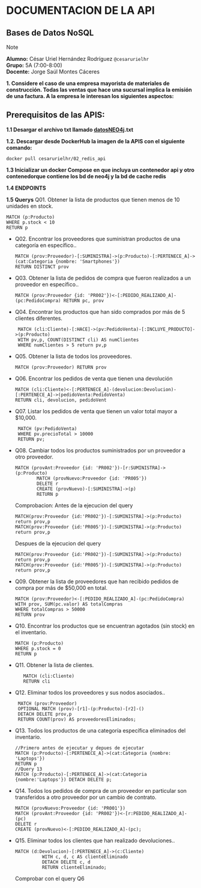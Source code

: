 # DOCUMENTACION DE LA API  
## Bases de Datos NoSQL
> [!NOTE]
> **Alumno:** César Uriel Hernández Rodríguez `@cesarurielhr`  
> **Grupo:** 5A (7:00-8:00)  
> **Docente:** Jorge Saúl Montes Cáceres  

**1. Considere el caso de una empresa mayorista de materiales de construcción. Todas las ventas que hace una sucursal implica la emisión de una factura. A la empresa le interesan los siguientes aspectos:**

## Prerequisitos de las APIS:
**1.1 Desargar el archivo txt llamado [datosNEO4j](https://github.com/cesarurielhr/01redisapi/edit/main/README.md).txt**

**1.2. Descargar desde DockerHub la imagen de la APIS con el siguiente comando:**
```
docker pull cesarurielhr/02_redis_api
```
**1.3 Inicializar un docker Compose en que incluya un contenedor api y otro contenedorque contiene los bd de neo4j y la bd de cache redis**

**1.4 ENDPOINTS**
 
**1.5 Querys**
Q01. Obtener la lista de productos que tienen menos de 10 unidades en stock.
  ```
  MATCH (p:Producto) 
  WHERE p.stock < 10 
  RETURN p
  ```
- Q02. Encontrar los proveedores que suministran productos de una categoría en específico..
  ```
  MATCH (prov:Proveedor)-[:SUMINISTRA]->(p:Producto)-[:PERTENECE_A]->(cat:Categoria {nombre: 'Smartphones'}) 
  RETURN DISTINCT prov
  ```
- Q03. Obtener la lista de pedidos de compra que fueron realizados a un proveedor en específico..
  ```
  MATCH (prov:Proveedor {id: 'PR002'})<-[:PEDIDO_REALIZADO_A]-(pc:PedidoCompra) RETURN pc, prov
  ```
- Q04. Encontrar los productos que han sido comprados por más de 5 clientes diferentes.
  ```
   MATCH (cli:Cliente)-[:HACE]->(pv:PedidoVenta)-[:INCLUYE_PRODUCTO]->(p:Producto)
   WITH pv,p, COUNT(DISTINCT cli) AS numClientes
   WHERE numClientes > 5 return pv,p
  ```
- Q05. Obtener la lista de todos los  proveedores.
  ```
  MATCH (prov:Proveedor) RETURN prov
  ```
- Q06. Encontrar los pedidos de venta que tienen una devolución
  ```
  MATCH (cli:Cliente)<-[:PERTENECE_A]-(devolucion:Devolucion)-[:PERTENECE_A]->(pedidoVenta:PedidoVenta)
  RETURN cli, devolucion, pedidoVent
  ```
- Q07. Listar los pedidos de venta que tienen un valor total mayor a $10,000.
  ```
   MATCH (pv:PedidoVenta) 
   WHERE pv.precioTotal > 10000 
   RETURN pv;
   ```
- Q08. Cambiar todos los productos suministrados por un proveedor a otro proveedor.
   ```
   MATCH (provAnt:Proveedor {id: 'PR002'})-[r:SUMINISTRA]->(p:Producto) 
           MATCH (provNuevo:Proveedor {id: 'PR005'}) 
           DELETE r 
           CREATE (provNuevo)-[:SUMINISTRA]->(p) 
           RETURN p
   ```
   Comprobacion: Antes de la ejecucion del query
   ```
   MATCH(prov:Proveedor {id:'PR002'})-[:SUMINISTRA]->(p:Producto) return prov,p
   MATCH(prov:Proveedor {id:'PR005'})-[:SUMINISTRA]->(p:Producto) return prov,p
   ```
  Despues de la ejecucion del query
   ```
   MATCH(prov:Proveedor {id:'PR002'})-[:SUMINISTRA]->(p:Producto) return prov,p
   MATCH(prov:Proveedor {id:'PR005'})-[:SUMINISTRA]->(p:Producto) return prov,p
   ```
- Q09. Obtener la lista de proveedores que han recibido pedidos de compra por más de $50,000 en total.
  ```
  MATCH (prov:Proveedor)<-[:PEDIDO_REALIZADO_A]-(pc:PedidoCompra)
  WITH prov, SUM(pc.valor) AS totalCompras
  WHERE totalCompras > 50000
  RETURN prov
  ```
- Q10. Encontrar los productos que se encuentran agotados (sin stock) en el inventario.
  ```
  MATCH (p:Producto) 
  WHERE p.stock = 0 
  RETURN p
  ```
- Q11. Obtener la lista de clientes.
  ```
     MATCH (cli:Cliente) 
     RETURN cli
  ```
- Q12. Eliminar todos los proveedores y sus nodos asociados..
  ```
   MATCH (prov:Proveedor)
   OPTIONAL MATCH (prov)-[r1]-(p:Producto)-[r2]-()
   DETACH DELETE prov,p
   RETURN COUNT(prov) AS proveedoresEliminados;

  ```
- Q13. Todos los productos de una categoría específica eliminados del inventario.
  ```
  //Primero antes de ejecutar y depues de ejecutar
  MATCH (p:Producto)-[:PERTENECE_A]->(cat:Categoria {nombre: 'Laptops'})
  RETURN p
  //Query 13
  MATCH (p:Producto)-[:PERTENECE_A]->(cat:Categoria {nombre:'Laptops'}) DETACH DELETE p;
  ```
- Q14. Todos los pedidos de compra de un proveedor en particular son transferidos a otro proveedor por un cambio de contrato.
  ```
  MATCH (provNuevo:Proveedor {id: 'PR001'}) 
  MATCH (provAnt:Proveedor {id: 'PR002'})<-[r:PEDIDO_REALIZADO_A]-(pc) 
  DELETE r 
  CREATE (provNuevo)<-[:PEDIDO_REALIZADO_A]-(pc);
  ```
- Q15. Eliminar todos los clientes que han realizado devoluciones..
  ```
  MATCH (d:Devolucion)-[:PERTENECE_A]->(c:Cliente)
            WITH c, d, c AS clienteEliminado
            DETACH DELETE c, d
            RETURN clienteEliminado;
  ```
  Comprobar con el query Q6
